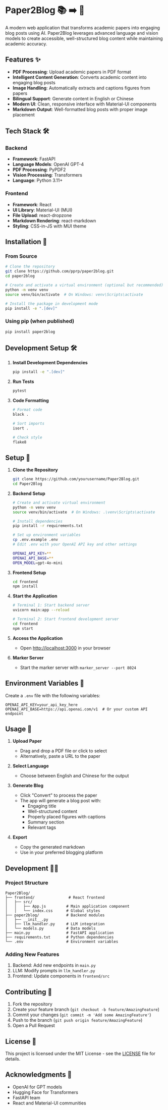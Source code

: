# Paper2Blog 📚 ➡️ 📝

A modern web application that transforms academic papers into engaging blog posts using AI. Paper2Blog leverages advanced language and vision models to create accessible, well-structured blog content while maintaining academic accuracy.

## Features ✨

- **PDF Processing**: Upload academic papers in PDF format
- **Intelligent Content Generation**: Converts academic content into engaging blog posts
- **Image Handling**: Automatically extracts and captions figures from papers
- **Bilingual Support**: Generate content in English or Chinese
- **Modern UI**: Clean, responsive interface with Material-UI components
- **Markdown Output**: Well-formatted blog posts with proper image placement

## Tech Stack 🛠️

### Backend

- **Framework**: FastAPI
- **Language Models**: OpenAI GPT-4
- **PDF Processing**: PyPDF2
- **Vision Processing**: Transformers
- **Language**: Python 3.11+

### Frontend

- **Framework**: React
- **UI Library**: Material-UI (MUI)
- **File Upload**: react-dropzone
- **Markdown Rendering**: react-markdown
- **Styling**: CSS-in-JS with MUI theme

## Installation 🚀

### From Source
```bash
# Clone the repository
git clone https://github.com/pprp/paper2blog.git
cd paper2blog

# Create and activate a virtual environment (optional but recommended)
python -m venv venv
source venv/bin/activate  # On Windows: venv\Scripts\activate

# Install the package in development mode
pip install -e ".[dev]"
```

### Using pip (when published)
```bash
pip install paper2blog
```

## Development Setup 🛠️

1. **Install Development Dependencies**
   ```bash
   pip install -e ".[dev]"
   ```

2. **Run Tests**
   ```bash
   pytest
   ```

3. **Code Formatting**
   ```bash
   # Format code
   black .
   
   # Sort imports
   isort .
   
   # Check style
   flake8
   ```

## Setup 🚀

1. **Clone the Repository**

   ```bash
   git clone https://github.com/yourusername/Paper2Blog.git
   cd Paper2Blog
   ```

2. **Backend Setup**

   ```bash
   # Create and activate virtual environment
   python -m venv venv
   source venv/bin/activate  # On Windows: .\venv\Scripts\activate

   # Install dependencies
   pip install -r requirements.txt

   # Set up environment variables
   cp .env.example .env
   # Edit .env with your OpenAI API key and other settings

   OPENAI_API_KEY=**
   OPENAI_API_BASE=**
   OPEN_MODEL=gpt-4o-mini
   ```

3. **Frontend Setup**

   ```bash
   cd frontend
   npm install
   ```

4. **Start the Application**

   ```bash
   # Terminal 1: Start backend server
   uvicorn main:app --reload

   # Terminal 2: Start frontend development server
   cd frontend
   npm start
   ```

5. **Access the Application**

   - Open [http://localhost:3000](http://localhost:3000) in your browser

6. **Marker Server**
   - Start the marker server with `marker_server --port 8024`

## Environment Variables 🔑

Create a `.env` file with the following variables:

```env
OPENAI_API_KEY=your_api_key_here
OPENAI_API_BASE=https://api.openai.com/v1  # Or your custom API endpoint
```

## Usage 📖

1. **Upload Paper**

   - Drag and drop a PDF file or click to select
   - Alternatively, paste a URL to the paper

2. **Select Language**

   - Choose between English and Chinese for the output

3. **Generate Blog**

   - Click "Convert" to process the paper
   - The app will generate a blog post with:
     - Engaging title
     - Well-structured content
     - Properly placed figures with captions
     - Summary section
     - Relevant tags

4. **Export**
   - Copy the generated markdown
   - Use in your preferred blogging platform

## Development 👩‍💻

### Project Structure

```
Paper2Blog/
├── frontend/               # React frontend
│   ├── src/
│   │   ├── App.js         # Main application component
│   │   └── index.css      # Global styles
├── paper2blog/            # Backend modules
│   ├── __init__.py
│   ├── llm_handler.py     # LLM integration
│   └── models.py          # Data models
├── main.py                # FastAPI application
├── requirements.txt       # Python dependencies
└── .env                   # Environment variables
```

### Adding New Features

1. Backend: Add new endpoints in `main.py`
2. LLM: Modify prompts in `llm_handler.py`
3. Frontend: Update components in `frontend/src`

## Contributing 🤝

1. Fork the repository
2. Create your feature branch (`git checkout -b feature/AmazingFeature`)
3. Commit your changes (`git commit -m 'Add some AmazingFeature'`)
4. Push to the branch (`git push origin feature/AmazingFeature`)
5. Open a Pull Request

## License 📄

This project is licensed under the MIT License - see the [LICENSE](LICENSE) file for details.

## Acknowledgments 🙏

- OpenAI for GPT models
- Hugging Face for Transformers
- FastAPI team
- React and Material-UI communities
